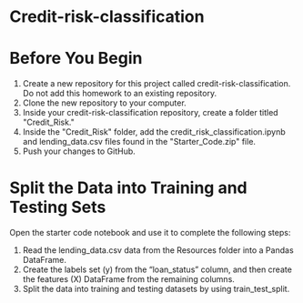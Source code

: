 # Credit-risk-classification

# Before You Begin
1. Create a new repository for this project called credit-risk-classification. Do not add this homework to an existing repository.
2. Clone the new repository to your computer.
3. Inside your credit-risk-classification repository, create a folder titled "Credit_Risk."
4. Inside the "Credit_Risk" folder, add the credit_risk_classification.ipynb and lending_data.csv files found in the "Starter_Code.zip" file.
5. Push your changes to GitHub.

# Split the Data into Training and Testing Sets
Open the starter code notebook and use it to complete the following steps:
1. Read the lending_data.csv data from the Resources folder into a Pandas DataFrame.
2. Create the labels set (y) from the “loan_status” column, and then create the features (X) DataFrame from the remaining columns.
3. Split the data into training and testing datasets by using train_test_split.

